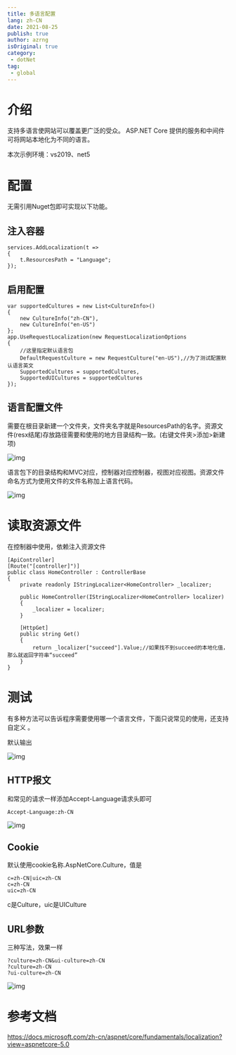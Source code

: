 ```yaml
---
title: 多语言配置
lang: zh-CN
date: 2021-08-25
publish: true
author: azrng
isOriginal: true
category:
 - dotNet
tag:
 - global
---
```

# 介绍

支持多语言使网站可以覆盖更广泛的受众。 ASP.NET Core 提供的服务和中间件可将网站本地化为不同的语言。

本次示例环境：vs2019、net5

# 配置

无需引用Nuget包即可实现以下功能。

## 注入容器

```
services.AddLocalization(t =>
{
    t.ResourcesPath = "Language";
});
```

## 启用配置

```
var supportedCultures = new List<CultureInfo>()
{
    new CultureInfo("zh-CN"),
    new CultureInfo("en-US")
};
app.UseRequestLocalization(new RequestLocalizationOptions
{
    //这里指定默认语言包
    DefaultRequestCulture = new RequestCulture("en-US"),//为了测试配置默认语言英文
    SupportedCultures = supportedCultures,
    SupportedUICultures = supportedCultures
});
```

## 语言配置文件

需要在根目录新建一个文件夹，文件夹名字就是ResourcesPath的名字。资源文件(resx结尾)存放路径需要和使用的地方目录结构一致。(右键文件夹>添加>新建项)

![img](https://gitee.com/AZRNG/picture-storage/raw/master/kbms/1620743639094-5602d16d-4cbb-45d6-a7fb-6a36098f3fd2.png)

语言包下的目录结构和MVC对应，控制器对应控制器，视图对应视图。资源文件命名方式为使用文件的文件名称加上语言代码。

![img](https://gitee.com/AZRNG/picture-storage/raw/master/kbms/1620034709077-45121370-8b26-42a5-970c-ed5509b50720.png)

# 读取资源文件

在控制器中使用，依赖注入资源文件

```
[ApiController]
[Route("[controller]")]
public class HomeController : ControllerBase
{
    private readonly IStringLocalizer<HomeController> _localizer;

    public HomeController(IStringLocalizer<HomeController> localizer)
    {
        _localizer = localizer;
    }

    [HttpGet]
    public string Get()
    {
        return _localizer["succeed"].Value;//如果找不到succeed的本地化值，那么就返回字符串“succeed”
    }
}
```

# 测试

有多种方法可以告诉程序需要使用哪一个语言文件，下面只说常见的使用，还支持自定义 。

默认输出

![img](https://gitee.com/AZRNG/picture-storage/raw/master/kbms/1620739094068-441806c6-1df0-4187-a8cf-44031e34942b.png)

## HTTP报文

和常见的请求一样添加Accept-Language请求头即可

```
Accept-Language:zh-CN
```

![img](https://gitee.com/AZRNG/picture-storage/raw/master/kbms/1620739027856-d2b61f2f-08ff-4e39-bed0-66d618939e25.png)

## Cookie

默认使用cookie名称.AspNetCore.Culture，值是

```
c=zh-CN|uic=zh-CN
c=zh-CN
uic=zh-CN
```

c是Culture，uic是UICulture

## URL参数

三种写法，效果一样

```
?culture=zh-CN&ui-culture=zh-CN
?culture=zh-CN
?ui-culture=zh-CN
```

![img](https://gitee.com/AZRNG/picture-storage/raw/master/kbms/1620739056710-32704399-15c8-4a13-88d9-1706658774d3.png)

# 参考文档

https://docs.microsoft.com/zh-cn/aspnet/core/fundamentals/localization?view=aspnetcore-5.0